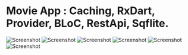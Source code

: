 # Movie App : Caching, RxDart, Provider, BLoC, RestApi, Sqflite.

![Screenshot](https://github.com/mmolaei7878/MovieFlutter/blob/main/Pics/1.jpg) ![Screenshot](https://github.com/mmolaei7878/MovieFlutter/blob/main/Pics/2.jpg) 
![Screenshot](https://github.com/mmolaei7878/MovieFlutter/blob/main/Pics/3.jpg) ![Screenshot](https://github.com/mmolaei7878/MovieFlutter/blob/main/Pics/4.jpg) 
![Screenshot](https://github.com/mmolaei7878/MovieFlutter/blob/main/Pics/5.jpg) ![Screenshot](https://github.com/mmolaei7878/MovieFlutter/blob/main/Pics/6.jpg) 




